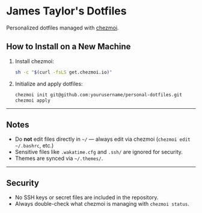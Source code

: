 # James Taylor's Dotfiles

Personalized dotfiles managed with [chezmoi](https://www.chezmoi.io/).

## How to Install on a New Machine

1. Install chezmoi:
    ```bash
    sh -c "$(curl -fsLS get.chezmoi.io)"
    ```

2. Initialize and apply dotfiles:
    ```bash
    chezmoi init git@github.com:yourusername/personal-dotfiles.git
    chezmoi apply
    ```

---

## Notes
- Do **not** edit files directly in `~/` — always edit via chezmoi (`chezmoi edit ~/.bashrc`, etc.)
- Sensitive files like `.wakatime.cfg` and `.ssh/` are ignored for security.
- Themes are synced via `~/.themes/`.

---

## Security
- No SSH keys or secret files are included in the repository.
- Always double-check what chezmoi is managing with `chezmoi status`.
  
